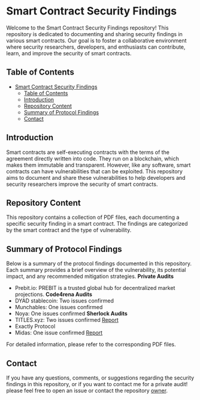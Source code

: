 # Smart Contract Security Findings

Welcome to the Smart Contract Security Findings repository! This repository is dedicated to documenting and sharing security findings in various smart contracts. Our goal is to foster a collaborative environment where security researchers, developers, and enthusiasts can contribute, learn, and improve the security of smart contracts.

## Table of Contents

- [Smart Contract Security Findings](#smart-contract-security-findings)
  - [Table of Contents](#table-of-contents)
  - [Introduction](#introduction)
  - [Repository Content](#repository-content)
  - [Summary of Protocol Findings](#summary-of-protocol-findings)
  - [Contact](#contact)

## Introduction

Smart contracts are self-executing contracts with the terms of the agreement directly written into code. They run on a blockchain, which makes them immutable and transparent. However, like any software, smart contracts can have vulnerabilities that can be exploited. This repository aims to document and share these vulnerabilities to help developers and security researchers improve the security of smart contracts.

## Repository Content

This repository contains a collection of PDF files, each documenting a specific security finding in a smart contract. The findings are categorized by the smart contract and the type of vulnerability.

## Summary of Protocol Findings

Below is a summary of the protocol findings documented in this repository. Each summary provides a brief overview of the vulnerability, its potential impact, and any recommended mitigation strategies.
**Private Audits**
- Prebit.io: PREBIT is a trusted global hub for decentralized market projections.
**Code4rena Audits**
- DYAD stablecoin: Two issues confirmed
- Munchables: One issues confirmed
- Noya: One issues confirmed
**Sherlock Audits**
- TITLES.xyz: Two issues confirmed [Report](https://audits.sherlock.xyz/contests/326/report)
- Exactly Protocol
- Midas: One issue confirmed [Report](https://audits.sherlock.xyz/contests/332/report)

For detailed information, please refer to the corresponding PDF files.

## Contact

If you have any questions, comments, or suggestions regarding the security findings in this repository, or if you want to contact me for a private audit! please feel free to open an issue or contact the repository [owner](agh1994@gmail.com).

